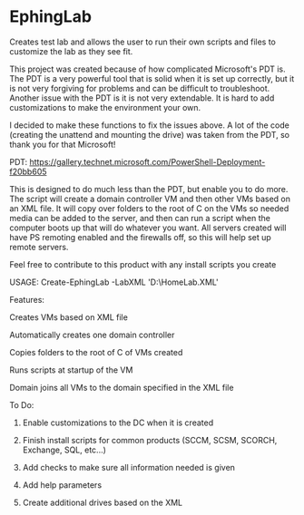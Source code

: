 # EphingLab
Creates test lab and allows the user to run their own scripts and files to customize the lab as they see fit.

This project was created because of how complicated Microsoft's PDT is. The PDT is a very powerful tool that is solid when it is set up correctly, but it is not very forgiving for problems and can be difficult to troubleshoot. Another issue with the PDT is it is not very extendable. It is hard to add customizations to make the environment your own.

I decided to make these functions to fix the issues above. A lot of the code (creating the unattend and mounting the drive) was taken from the PDT, so thank you for that Microsoft! 

PDT: https://gallery.technet.microsoft.com/PowerShell-Deployment-f20bb605

This is designed to do much less than the PDT, but enable you to do more. The script will create a domain controller VM and then other VMs based on an XML file. It will copy over folders to the root of C on the VMs so needed media can be added to the server, and then can run a script when the computer boots up that will do whatever you want.  All servers created will have PS remoting enabled and the firewalls off, so this will help set up remote servers. 

Feel free to contribute to this product with any install scripts you create


USAGE:  Create-EphingLab -LabXML 'D:\HomeLab.XML'


Features:

Creates VMs based on XML file

Automatically creates one domain controller

Copies folders to the root of C of VMs created

Runs scripts at startup of the VM

Domain joins all VMs to the domain specified in the XML file


To Do:

1) Enable customizations to the DC when it is created

2) Finish install scripts for common products (SCCM, SCSM, SCORCH, Exchange, SQL, etc...)

3) Add checks to make sure all information needed is given

4) Add help parameters

5) Create additional drives based on the XML

